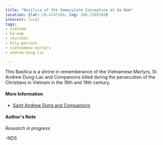 ```yaml
---
title: "Basilica of the Immaculate Conception at Ha Nam"
location: {lat: 20.4247269, lng: 106.1588304}
interest: local
tags:
- vietnam
- ha-nam
- churches
- holy-persons
- vietnamese-martyrs
- andrew-dung-lac

---
```



This Basilica is a shrine in rememberance of the Vietnamese Martyrs, St. Andrew Dung-Lac and Companions killed during the persecution of the Christians in Vietnam in the 18th and 19th century.

#### More Information

* [Saint Andrew Dung and Companions](https://mycatholic.life/saints/saints-of-the-liturgical-year/november-24-saint-andrew-dung-lac-and-his-companions-martyrs-memorial/)




#### Author's Note

_Research in progress_

-NDS




